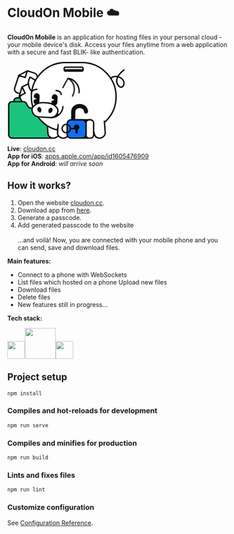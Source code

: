 # CloudOn Mobile ☁️

**CloudOn Mobile** is an application for hosting files in your personal cloud - your mobile device's disk. Access your files anytime from a web application with a secure and fast BLIK- like authentication.

<svg width="267" height="175" viewBox="0 0 267 175" fill="none" xmlns="http://www.w3.org/2000/svg">
<g clip-path="url(#clip0_95_739)">
<path d="M113.647 103.721V165.339C113.683 167.46 112.878 169.508 111.409 171.035C109.94 172.562 107.927 173.444 105.81 173.487H14.8658V158.51C14.7751 158.101 14.7299 157.684 14.7311 157.266V89.2075C14.7678 88.1864 15.0051 87.1826 15.4294 86.2535C15.8537 85.3244 16.4567 84.4881 17.204 83.7926C17.9513 83.097 18.8282 82.5559 19.7844 82.2C20.7407 81.8441 21.7577 81.6805 22.7772 81.7186H47.7678C49.2253 81.6968 50.6619 82.0675 51.9274 82.7921C53.1929 83.5167 54.2407 84.5685 54.9614 85.8375L58.3413 92.1281C59.0595 93.3993 60.1068 94.4528 61.3729 95.1777C62.6389 95.9026 64.0768 96.272 65.5349 96.247H105.631C107.681 96.1822 109.674 96.9312 111.175 98.3311C112.677 99.7309 113.565 101.668 113.647 103.721Z" fill="#1BC47D" stroke="#0C0C0C" stroke-width="3.11432" stroke-miterlimit="10" stroke-linecap="round"/>
<path d="M45.4243 20.2872L61.9651 25.6343C64.1839 26.3638 66.0226 27.9459 67.0771 30.0327C68.1316 32.1195 68.3155 34.5402 67.5884 36.7627L56.2671 71.9155C55.556 74.1445 53.9926 76.0008 51.9187 77.0786C49.8448 78.1564 47.4292 78.3679 45.2 77.667L22.3929 70.2979C21.2925 69.9368 20.2741 69.3619 19.3958 68.6062C18.5175 67.8505 17.7966 66.9288 17.2743 65.8938C16.752 64.8588 16.4386 63.7309 16.352 62.5745C16.2654 61.4181 16.4073 60.2559 16.7696 59.1545L25.9373 30.6968" fill="white"/>
<path d="M45.4243 20.2872L61.9651 25.6343C64.1839 26.3638 66.0226 27.9459 67.0771 30.0327C68.1316 32.1195 68.3155 34.5402 67.5884 36.7627L56.2671 71.9155C55.556 74.1445 53.9926 76.0008 51.9187 77.0786C49.8448 78.1564 47.4292 78.3679 45.2 77.667L22.3929 70.2979C21.2925 69.9368 20.2741 69.3619 19.3958 68.6062C18.5175 67.8505 17.7966 66.9288 17.2743 65.8938C16.752 64.8588 16.4386 63.7309 16.352 62.5745C16.2654 61.4181 16.4073 60.2559 16.7696 59.1545L25.9373 30.6968" stroke="#0C0C0C" stroke-width="3.11432" stroke-miterlimit="10"/>
<path d="M25.9373 30.6968L45.4243 20.3022L40.5488 35.4148L25.9373 30.6968Z" fill="white" stroke="#0C0C0C" stroke-width="3.11432" stroke-linecap="round" stroke-linejoin="round"/>
<path d="M25.6681 36.2086C26.2663 34.2615 29.1527 33.3628 31.4708 34.0368C31.5684 34.057 31.6699 34.0462 31.761 34.006C31.8522 33.9657 31.9285 33.8979 31.9794 33.8121C32.0075 33.7303 32.0097 33.6417 31.9856 33.5586C31.9615 33.4755 31.9123 33.4018 31.8447 33.3478C30.4857 32.4104 28.9642 31.7349 27.3581 31.3558C27.1581 31.3149 26.952 31.3155 26.7523 31.3575C26.5525 31.3994 26.3635 31.4819 26.1968 31.5997C26.0301 31.7176 25.8892 31.8683 25.7828 32.0428C25.6765 32.2172 25.6069 32.4116 25.5784 32.6139C25.4276 33.8098 25.4578 35.0217 25.6681 36.2086Z" fill="#0C0C0C"/>
<path d="M33.3379 57.0496L48.8018 49.1264C49.8327 48.6021 50.9567 48.2865 52.1095 48.1978C53.2622 48.109 54.4212 48.2488 55.52 48.6091C56.6188 48.9694 57.6358 49.5432 58.5129 50.2976C59.39 51.052 60.11 51.9722 60.6316 53.0056L77.4416 85.8818C77.9759 86.91 78.3022 88.0338 78.4019 89.1887C78.5017 90.3435 78.3728 91.5067 78.0227 92.6116C77.6725 93.7165 77.108 94.7412 76.3615 95.6271C75.6151 96.513 74.7014 97.2426 73.6728 97.7741L52.3462 108.708C51.3134 109.232 50.1875 109.547 49.0329 109.635C47.8784 109.723 46.7179 109.582 45.6177 109.22C44.5176 108.858 43.4995 108.283 42.6216 107.527C41.7437 106.771 41.0233 105.849 40.5015 104.814L26.8921 78.1982" fill="white"/>
<path d="M33.3379 57.0496L48.8018 49.1264C49.8327 48.6021 50.9567 48.2865 52.1095 48.1978C53.2622 48.109 54.4212 48.2488 55.52 48.6091C56.6188 48.9694 57.6358 49.5432 58.5129 50.2976C59.39 51.052 60.11 51.9722 60.6316 53.0056L77.4416 85.8818C77.9759 86.91 78.3022 88.0338 78.4019 89.1887C78.5017 90.3435 78.3728 91.5067 78.0227 92.6116C77.6725 93.7165 77.108 94.7412 76.3615 95.6271C75.6151 96.513 74.7014 97.2426 73.6728 97.7741L52.3462 108.708C51.3134 109.232 50.1875 109.547 49.0329 109.635C47.8784 109.723 46.7179 109.582 45.6177 109.22C44.5176 108.858 43.4995 108.283 42.6216 107.527C41.7437 106.771 41.0233 105.849 40.5015 104.814L26.8921 78.1982" stroke="#0C0C0C" stroke-width="3.11432" stroke-miterlimit="10"/>
<path d="M26.8921 78.2131L33.3379 57.0496L40.5614 71.2035L26.8921 78.2131Z" fill="white" stroke="#0C0C0C" stroke-width="3.11432" stroke-linecap="round" stroke-linejoin="round"/>
<path d="M30.6159 82.3021C29.6587 80.5047 31.0645 77.8087 33.1732 76.6554C33.2561 76.6024 33.3208 76.5251 33.3582 76.4339C33.3957 76.3428 33.4042 76.2423 33.3826 76.1462C33.3452 76.0652 33.283 75.9983 33.205 75.9552C33.127 75.9122 33.0373 75.8951 32.9489 75.9065C31.3586 76.2097 29.8376 76.8037 28.4623 77.6589C28.293 77.7714 28.1483 77.9172 28.0371 78.0875C27.9259 78.2577 27.8505 78.4489 27.8155 78.6493C27.7805 78.8498 27.7866 79.0552 27.8335 79.2532C27.8805 79.4511 27.9672 79.6375 28.0884 79.8007C28.7984 80.7589 29.6508 81.6024 30.6159 82.3021Z" fill="#0C0C0C"/>
<path d="M93.8755 104.979H53.75C52.2916 104.996 50.8552 104.622 49.5901 103.895C48.3251 103.168 47.2776 102.115 46.5564 100.845L43.2812 94.5695C42.5642 93.3006 41.5192 92.2485 40.256 91.5237C38.9929 90.799 37.5582 90.4283 36.1026 90.4506H11.0222C10.0035 90.4125 8.98727 90.5762 8.03184 90.9323C7.07641 91.2884 6.20052 91.8297 5.45443 92.5255C4.70833 93.2212 4.10674 94.0575 3.68403 94.9866C3.26132 95.9156 3.02584 96.9191 2.99112 97.9395V166.028C3.06516 168.088 3.95275 170.033 5.45872 171.438C6.96469 172.842 8.96578 173.59 11.0222 173.517H93.8755C95.932 173.59 97.9331 172.842 99.439 171.438C100.945 170.033 101.833 168.088 101.907 166.028V112.453C101.829 110.396 100.939 108.454 99.4339 107.053C97.9284 105.652 95.9295 104.906 93.8755 104.979Z" fill="#1BC47D" stroke="#0C0C0C" stroke-width="3.11432" stroke-miterlimit="10" stroke-linecap="round"/>
<path d="M180.692 160.846L182.502 136.882C183.115 128.824 177.447 121.904 170.253 121.904H166.2C158.962 121.904 153.279 128.898 153.952 136.986L155.926 161.026C156.509 168.14 161.818 173.577 168.174 173.577H168.443C174.889 173.502 180.154 167.99 180.692 160.846Z" fill="white" stroke="#0C0C0C" stroke-width="3.11432" stroke-miterlimit="10"/>
<path d="M92.5295 163.632L90.7199 144.835C90.1067 138.514 95.7599 133.107 102.968 133.107H107.021C114.26 133.107 119.943 138.574 119.27 144.91L117.296 163.632C116.698 169.204 111.403 173.457 105.047 173.457H104.778C98.3921 173.502 93.0679 169.189 92.5295 163.632Z" fill="white" stroke="#0C0C0C" stroke-width="3.11432" stroke-miterlimit="10"/>
<path d="M229.507 47.4945C229.507 47.4945 234.876 26.9151 254.931 34.8383C274.986 42.7615 262.199 68.6281 251.446 52.1376C240.693 35.6471 265.549 18.2579 265.549 18.2579" stroke="#0C0C0C" stroke-width="3.11432" stroke-linecap="round" stroke-linejoin="round"/>
<path d="M72.2948 46.3262L51.6113 34.7034C51.3791 35.0386 51.1693 35.3889 50.9832 35.7519C43.6251 48.8574 49.4876 66.1118 63.9346 74.2597" fill="white"/>
<path d="M72.2948 46.3262L51.6113 34.7034C51.3791 35.0386 51.1693 35.3889 50.9832 35.7519C43.6251 48.8574 49.4876 66.1118 63.9346 74.2597" stroke="#0C0C0C" stroke-width="3.11432" stroke-miterlimit="10" stroke-linecap="round"/>
<path d="M169.79 1.49731H132.311C89.3856 1.49731 54.5875 36.3472 54.5875 79.3367C54.5875 122.326 89.3856 157.176 132.311 157.176H169.79C212.715 157.176 247.513 122.326 247.513 79.3367C247.513 36.3472 212.715 1.49731 169.79 1.49731Z" fill="white" stroke="#0C0C0C" stroke-width="3.11432" stroke-miterlimit="10" stroke-linecap="round"/>
<path d="M169.775 11.9373H132.027C130.582 11.9373 129.41 13.1108 129.41 14.5584V18.3028C129.41 19.7504 130.582 20.9239 132.027 20.9239H169.775C171.22 20.9239 172.392 19.7504 172.392 18.3028V14.5584C172.392 13.1108 171.22 11.9373 169.775 11.9373Z" fill="white" stroke="#0C0C0C" stroke-width="3.11432" stroke-miterlimit="10" stroke-linecap="round"/>
<path d="M129.41 20.9239V16.4305H172.392V20.9239H129.41Z" fill="#0C0C0C"/>
<path d="M138.114 37.5792C153.069 38.7774 164.675 53.6203 163.359 70.2157L138.114 37.5792Z" fill="white"/>
<path d="M138.114 37.5792C153.069 38.7774 164.675 53.6203 163.359 70.2157" stroke="#0C0C0C" stroke-width="3.11432" stroke-miterlimit="10" stroke-linecap="round"/>
<g opacity="0.88">
<path d="M126.463 58.3683L137.949 37.5942C138.323 37.7578 138.688 37.9429 139.041 38.1483C152.172 45.4275 156.3 63.1612 148.239 77.7195" fill="white"/>
<path d="M126.463 58.3683L137.949 37.5942C138.323 37.7578 138.688 37.9429 139.041 38.1483C152.172 45.4275 156.3 63.1612 148.239 77.7195" stroke="#0C0C0C" stroke-width="3.11432" stroke-miterlimit="10" stroke-linecap="round"/>
</g>
<path d="M143.752 147.456L138.667 165.669C137.172 171.061 131.189 174.356 124.953 173.293H124.684C118.388 172.229 113.856 167.092 114.215 161.49L115.576 142.633" fill="white"/>
<path d="M143.752 147.456L138.667 165.669C137.172 171.061 131.189 174.356 124.953 173.293H124.684C118.388 172.229 113.856 167.092 114.215 161.49L115.576 142.633" stroke="#0C0C0C" stroke-width="3.11432" stroke-linecap="round" stroke-linejoin="round"/>
<path d="M193.389 146.407L198.354 165.399C199.85 171.016 205.742 174.386 212.024 173.263H212.293C218.604 172.094 223.18 166.687 222.762 160.831L220.832 134.905" fill="white"/>
<path d="M193.389 146.407L198.354 165.399C199.85 171.016 205.742 174.386 212.024 173.263H212.293C218.604 172.094 223.18 166.687 222.762 160.831L220.832 134.905" stroke="#0C0C0C" stroke-width="3.11432" stroke-linecap="round" stroke-linejoin="round"/>
<path d="M144.141 151.65C143.722 153.507 146.758 156.458 149.839 156.772C146.82 157.162 143.772 157.292 140.731 157.162C141.329 155.184 143.333 153.702 144.141 151.65Z" fill="#0C0C0C"/>
<path d="M113.572 150.152C113.273 152.054 110.267 154.016 107.35 153.702C110.341 154.301 111.448 157.266 115.875 155.888C115.561 153.836 114.125 152.264 113.572 150.152Z" fill="#0C0C0C"/>
<path d="M191.909 146.273C191.764 147.552 191.219 148.752 190.351 149.702C189.483 150.652 188.337 151.302 187.078 151.56C190.069 151.23 192.073 153.702 195.872 151.021C194.93 149.238 193.075 148.175 191.909 146.273Z" fill="#0C0C0C"/>
<path d="M115.546 116.227C115.277 117.201 115.247 117.935 116.129 118.474C117.012 119.013 117.625 117.92 118.313 117.366C118.126 118.811 117.475 120.157 116.458 121.2C115.345 122.112 114.137 122.9 112.854 123.551C112.586 123.698 112.285 123.775 111.979 123.775C111.673 123.775 111.372 123.698 111.104 123.551C110.842 123.397 110.624 123.179 110.47 122.917C110.316 122.655 110.23 122.358 110.222 122.054C110.192 119.238 112.181 117.036 115.546 116.227Z" fill="#0C0C0C"/>
<path d="M59.7322 40.9641C60.6611 41.464 61.3579 42.3078 61.6737 43.3154C61.9895 44.323 61.8992 45.4143 61.4222 46.3561C62.3195 45.5174 62.9177 46.0116 63.3963 44.8583C63.6419 44.294 63.7405 43.6764 63.683 43.0635C63.6255 42.4505 63.4136 41.8622 63.0672 41.3536C62.2895 40.395 60.8688 40.5897 59.7322 40.9641Z" fill="#0C0C0C"/>
<path d="M114.424 81.0596L113.721 92.6074C113.678 94.3621 112.943 96.0281 111.676 97.2408C110.409 98.4535 108.714 99.114 106.962 99.0778H106.483C104.733 98.9108 103.12 98.0555 101.998 96.6993C100.877 95.3431 100.338 93.5969 100.501 91.8436L100.665 89.0877L107.515 86.4815L101.039 83.0516L101.204 80.2957C101.247 78.5411 101.982 76.8751 103.249 75.6624C104.516 74.4497 106.211 73.7891 107.964 73.8253H108.442C110.192 73.9923 111.805 74.8477 112.927 76.2039C114.048 77.56 114.587 79.3063 114.424 81.0596Z" fill="#0C0C0C"/>
<path d="M73.5511 78.6032L72.8632 90.136C72.82 91.8946 72.0828 93.5645 70.8131 94.78C69.5433 95.9955 67.8444 96.6576 66.0883 96.6214H65.6247C64.7573 96.5406 63.9143 96.2893 63.1439 95.8819C62.3736 95.4744 61.691 94.9188 61.1354 94.2468C60.5797 93.5749 60.1619 92.7998 59.9057 91.9659C59.6496 91.132 59.5601 90.2557 59.6425 89.3871L59.807 86.6312L66.6416 84.0251L60.1659 80.5952L60.3305 77.8393C60.3736 76.0821 61.1112 74.4137 62.3814 73.2006C63.6516 71.9875 65.3505 71.3287 67.1053 71.3689H67.5838C69.333 71.5358 70.9444 72.3917 72.0635 73.7484C73.1825 75.1051 73.7176 76.8514 73.5511 78.6032Z" fill="#0C0C0C"/>
<path d="M111.059 65.1682C111.059 65.1682 121.738 65.8272 122.545 74.1548" stroke="#0C0C0C" stroke-width="3.11432" stroke-miterlimit="10" stroke-linecap="round"/>
<path d="M67.2996 62.5321C67.2996 62.5321 56.6065 61.918 54.8118 70.021" stroke="#0C0C0C" stroke-width="3.11432" stroke-miterlimit="10" stroke-linecap="round"/>
<path d="M56.1279 107.735C56.3223 104.56 58.5058 101.744 61.2726 99.3474C67.0345 94.5903 74.403 92.2359 81.8512 92.7722L91.3031 93.3413C98.7592 93.6956 105.792 96.9142 110.94 102.328C113.407 104.994 115.232 108.079 115.037 111.315C114.775 115.673 112.796 119.75 109.535 122.648C106.274 125.547 101.997 127.03 97.6442 126.772L71.5619 125.274C69.396 125.144 67.2772 124.587 65.3274 123.634C63.3775 122.681 61.6351 121.351 60.2006 119.721C58.766 118.091 57.6677 116.192 56.9687 114.135C56.2697 112.078 55.984 109.903 56.1279 107.735Z" fill="white" stroke="#0C0C0C" stroke-width="3.11432" stroke-miterlimit="10"/>
<path d="M68.7055 110.73C67.524 107.331 68.511 103.886 70.9039 103.047C73.2968 102.208 76.2131 104.32 77.3946 107.735C78.5761 111.15 75.1812 115.419 75.1812 115.419C75.1812 115.419 69.8571 114.205 68.7055 110.73Z" fill="#0C0C0C"/>
<path d="M102.086 112.708C103.671 109.457 103.103 105.923 100.815 104.814C98.5267 103.706 95.401 105.428 93.8307 108.679C92.2604 111.929 95.102 116.572 95.102 116.572C95.102 116.572 100.516 115.988 102.086 112.708Z" fill="#0C0C0C"/>
<path d="M126.523 101.774C126.315 105.267 125.422 108.684 123.895 111.831C122.368 114.978 120.236 117.792 117.622 120.114C115.009 122.435 111.963 124.218 108.661 125.361C105.359 126.503 101.864 126.983 98.3771 126.772" stroke="#0C0C0C" stroke-width="3.11432" stroke-linecap="round" stroke-linejoin="round"/>
<path d="M149.824 131.325C149.824 131.325 149.974 119.927 149.974 112.962C149.974 105.998 156.479 100.336 164.495 100.336C172.511 100.336 179.017 105.983 179.017 112.962" stroke="#0C0C0C" stroke-width="9.34297" stroke-miterlimit="10" stroke-linecap="round"/>
<path d="M187.108 131.879H154.026C148.971 131.879 144.874 135.983 144.874 141.045V164.336C144.874 169.398 148.971 173.502 154.026 173.502H187.108C192.163 173.502 196.261 169.398 196.261 164.336V141.045C196.261 135.983 192.163 131.879 187.108 131.879Z" fill="#0C0C0C" stroke="#0C0C0C" stroke-width="3.11432" stroke-miterlimit="10" stroke-linecap="round"/>
<path d="M189.366 131.879H185.926C182.11 131.879 179.017 134.977 179.017 138.799V166.583C179.017 170.404 182.11 173.502 185.926 173.502H189.366C193.182 173.502 196.276 170.404 196.276 166.583V138.799C196.276 134.977 193.182 131.879 189.366 131.879Z" fill="white" stroke="#0C0C0C" stroke-width="3.11432" stroke-miterlimit="10" stroke-linecap="round"/>
<path d="M169.894 131.879H145.143C140.088 131.879 135.99 135.983 135.99 141.045V164.336C135.99 169.398 140.088 173.502 145.143 173.502H169.894C174.949 173.502 179.047 169.398 179.047 164.336V141.045C179.047 135.983 174.949 131.879 169.894 131.879Z" fill="#0E70F1" stroke="#0C0C0C" stroke-width="3.11432" stroke-miterlimit="10" stroke-linecap="round"/>
<path d="M163.628 147.351C163.84 148.454 163.749 149.594 163.364 150.649C162.98 151.705 162.316 152.635 161.444 153.342C161.071 153.652 160.771 154.041 160.566 154.482C160.362 154.922 160.258 155.403 160.263 155.888V161.235C160.263 161.732 160.066 162.208 159.715 162.559C159.365 162.91 158.889 163.108 158.393 163.108H156.644C156.148 163.108 155.672 162.91 155.322 162.559C154.971 162.208 154.774 161.732 154.774 161.235V155.948C154.784 155.458 154.686 154.972 154.487 154.524C154.288 154.076 153.993 153.678 153.623 153.357C152.838 152.729 152.217 151.92 151.813 150.999C151.409 150.078 151.233 149.072 151.301 148.069C151.37 147.065 151.679 146.093 152.204 145.235C152.729 144.377 153.454 143.66 154.316 143.144C155.178 142.627 156.152 142.328 157.155 142.271C158.158 142.214 159.16 142.4 160.075 142.815C160.99 143.23 161.791 143.861 162.41 144.653C163.028 145.446 163.446 146.377 163.628 147.366V147.351Z" fill="#0C0C0C"/>
<path d="M134.091 161.28C139.327 161.28 143.573 157.029 143.573 151.784C143.573 146.54 139.327 142.289 134.091 142.289C128.854 142.289 124.609 146.54 124.609 151.784C124.609 157.029 128.854 161.28 134.091 161.28Z" stroke="#0C0C0C" stroke-width="3.11432" stroke-miterlimit="10"/>
<path d="M143.991 151.755L157.526 151.784" stroke="#0C0C0C" stroke-width="3.11432" stroke-miterlimit="10" stroke-linecap="round"/>
</g>
<defs>
<clipPath id="clip0_95_739">
<rect width="267" height="175" fill="white"/>
</clipPath>
</defs>
</svg>


**Live**: [cloudon.cc](https://cloudon.cc) </br>
**App for iOS**: [apps.apple.com/app/id1605476909](https://apps.apple.com/app/id1605476909)</br>
**App for Android**: *will arrive soon*

## How it works?

 1. Open the website [cloudon.cc](https://cloudon.cc).
 2. Download app from [here](https://apps.apple.com/app/id1605476909).
 3. Generate a passcode.
 4. Add generated passcode to the website </br></br>
...and voilà! Now, you are connected with your mobile phone and you can send, save and download files.




**Main features:**

- Connect to a phone with WebSockets 
- List files which hosted on a phone Upload new files  
- Download files  
- Delete files  
- New features still in progress...
 

**Tech stack:**

<img src="https://cdn.jsdelivr.net/gh/devicons/devicon/icons/vuejs/vuejs-original-wordmark.svg" width="40" /><img src="https://websockets.readthedocs.io/en/stable/_static/websockets.svg" width="70"/><img src="https://cdn.jsdelivr.net/gh/devicons/devicon/icons/javascript/javascript-original.svg" width="40" />


## Project setup
```
npm install
```

### Compiles and hot-reloads for development
```
npm run serve
```

### Compiles and minifies for production
```
npm run build
```

### Lints and fixes files
```
npm run lint
``` 

### Customize configuration
See [Configuration Reference](https://cli.vuejs.org/config/).
